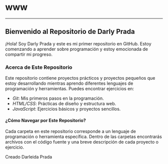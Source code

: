 # www
---
## Bienvenido al Repositorio de Darly Prada 

¡Hola! Soy Darly Prada y este es mi primer repositorio en GitHub. Estoy comenzando a aprender sobre programación y estoy emocionada de compartir mi progreso.

### Acerca de Este Repositorio 

Este repositorio contiene proyectos prácticos y proyectos pequeños que estoy desarrollando mientras aprendo diferentes lenguajes de programación y herramientas. Puedes encontrar ejercicios en:

- *Git*: Mis primeros pasos en la programación.
- *HTML/CSS*: Prácticas de diseño y estructura web.
- *JavaScript*: Ejercicios básicos y proyectos sencillos.

#### ¿Cómo Navegar por Este Repositorio?

Cada carpeta en este repositorio corresponde a un lenguaje de programación o herramienta específica. Dentro de las carpetas encontrarás archivos con el código fuente y una breve descripción de cada proyecto o ejercicio.

Creado Darleida Prada
